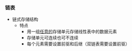 ### 链表

* 链式存储结构
  * 特点
    * 用一组<u>任意的</u>存储单元存储线性表中的数据元素
    * 存储单元可连续也可不连续
    * 每个元素需要设置前驱和后继（双链表需要设置前驱）

